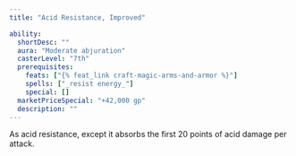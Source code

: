 ```yaml
---
title: "Acid Resistance, Improved"

ability:
  shortDesc: ""
  aura: "Moderate abjuration"
  casterLevel: "7th"
  prerequisites:
    feats: ["{% feat_link craft-magic-arms-and-armor %}"]
    spells: ["_resist energy_"]
    special: []
  marketPriceSpecial: "+42,000 gp"
  description: ""
---
```

As acid resistance, except it absorbs the first 20 points of acid damage per attack.


